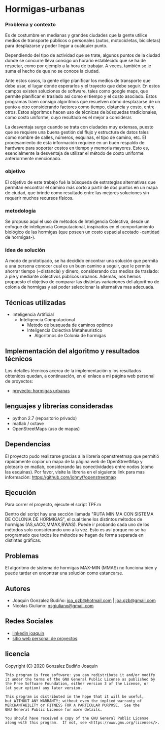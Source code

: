 # Hormigas-urbanas
### Problema y contexto
Es de costumbre en medianas y grandes ciudades que la gente utilice medios de transporte públicos o personales (autos, motocicletas, bicicletas) para desplazarse y poder llegar a cualquier punto.

Dependiendo del tipo de actividad que se trate, algunos puntos de la ciudad donde se concurre lleva consigo un horario establecido que se ha de respetar, como por ejemplo a la hora de trabajar. A veces, también se le suma el hecho de que no se conoce la ciudad.

Ante estos casos, la gente elige planificar los medios de transporte que debe usar, el lugar donde esperarlos y el trayecto que debe seguir. En estos campos existen soluciones de software, tales como google maps, que permite planificar el traslado así como el tiempo y el costo asociado. Estos programas traen consigo algoritmos que resuelven cómo desplazarse de un punto a otro considerando factores como tiempo, distancia y costo, entre otros. Estos algoritmos hacen uso de técnicas de búsquedas tradicionales, como costo uniforme, cuyo resultado es el mejor a considerar.

La desventaja surge cuando se trata con ciudades muy extensas, puesto que se requiere una buena gestión del flujo y estructura de datos tales como nombre de calles, números, esquinas, el tipo de camino, etc. El procesamiento de esta información requiere en un buen respaldo de hardware para soportar costos en tiempo y memoria mayores. Esto es, esencialmente la desventaja de utilizar el método de costo uniforme anteriormente mencionado.

### objetivo
El objetivo de este trabajo fué la búsqueda de estrategias alternativas que permitan encontrar el camino más corto a partir de dos puntos en un mapa de ciudad, que brinde como resultado entre las mejores soluciones sin requerir muchos recursos físicos.

### metodología
Se propuso aquí el uso de métodos de Inteligencia Colectiva, desde un enfoque de inteligencia Computacional, inspirados en el comportamiento biológico de las hormigas (que poseen un costo espacial acotado -cantidad de hormigas-).

### idea de solución
A modo de prototipado, se ha decidido encontrar una solución que permita a una persona conocer cual es un buen camino a seguir, que le permita ahorrar tiempo (~distancia) y dinero, considerando dos medios de traslado: a pie y mediante colectivos públicos urbanos.
Además, nos hemos propuesto el objetivo de comparar las distintas variaciones del algoritmo de colonia de hormigas y así poder seleccionar la alternativa mas adecuada.

## Técnicas utilizadas
* Inteligencia Artificial
  * Inteligencia Computacional
    * Metodo de busqueda de caminos optimos
    * Inteligencia Colectiva Metaheuristico
      * Algoritmos de Colonia de hormigas
      
## Implementación del algoritmo y resultados técnicos
Los detalles técnicos acerca de la implementación y los resultados obtenidos quedan, a continuación, en el enlace a mi página web personal de proyectos:
- [proyecto: hormigas urbanas](https://guobiloo.github.io/Hormigas-urbanas/)

## lenguajes y librerías consideradas
* python 2.7 (repositorio privado)
* matlab / octave 
* OpenStreetMaps (uso de mapas)

## Dependencias
El proyecto pudo realizarse gracias a la librería openstreetmap que permitió rápidamente copiar un mapa de la página web de OpenStreetMap y plotearlo en matlab, considerando las conectividades entre nodos (como las esquinas).
Por favor, visite la librería en el siguiente link para mas información:
https://github.com/johnyf/openstreetmap

## Ejecución
Para correr el proyecto, ejecute el script TPF.m

Dentro del script hay una sección llamada "RUTA MINIMA CON SISTEMA DE COLONIA DE HORMIGAS", el cual tiene los distintos métodos de hormigas (AS,sACO,MMAX,BWAS). Puede ir probando cada uno de los métodos solo considerando uno a la vez. Esto es así porque no se ha programado que todos los métodos se hagan de forma separada en distintas gráficas.

## Problemas
El algoritmo de sistema de hormigas MAX-MIN (MMAS) no funciona bien y puede tardar en encontrar una solución como estancarse.

## Autores
* Joaquin Gonzalez Budiño: <joa_gzb@hotmail.com> | <joa.gzb@gmail.com>
* Nicolas Giuliano: <nsgiuliano@gmail.com>
 
## Redes Sociales 
* [linkedin joaquin](https://www.linkedin.com/in/joaquin-gonzalez-budino/)
* [sitio web personal de proyectos](https://guobiloo.github.io/Hormigas-urbanas/)

## licencia
 Copyright (C) 2020  Gonzalez Budiño Joaquin

    This program is free software: you can redistribute it and/or modify
    it under the terms of the GNU General Public License as published by
    the Free Software Foundation, either version 3 of the License, or
    (at your option) any later version.

    This program is distributed in the hope that it will be useful,
    but WITHOUT ANY WARRANTY; without even the implied warranty of
    MERCHANTABILITY or FITNESS FOR A PARTICULAR PURPOSE.  See the
    GNU General Public License for more details.

    You should have received a copy of the GNU General Public License
    along with this program.  If not, see <https://www.gnu.org/licenses/>.


